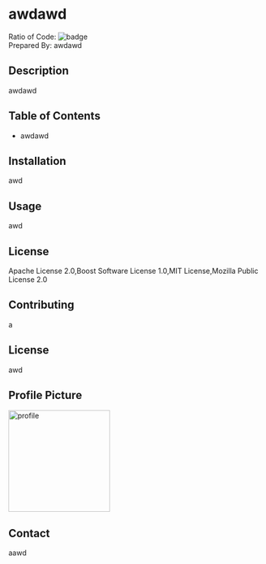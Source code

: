 # awdawd
Ratio of Code: <img src="https://img.shields.io/badge/javascript-100%25-blue" alt="badge"><br>
Prepared By: awdawd
## Description
awdawd
## Table of Contents
- awdawd
## Installation
awd
## Usage
awd
## License
Apache License 2.0,Boost Software License 1.0,MIT License,Mozilla Public License 2.0
## Contributing
a
## License
awd
## Profile Picture
<img src="https://avatars2.githubusercontent.com/u/65242845?s=400&v=4" alt="profile" width="200px"><br>
## Contact
aawd
